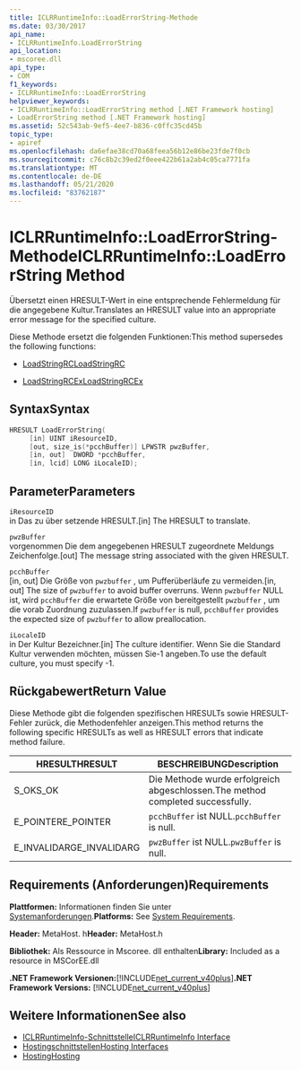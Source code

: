 ```yaml
---
title: ICLRRuntimeInfo::LoadErrorString-Methode
ms.date: 03/30/2017
api_name:
- ICLRRuntimeInfo.LoadErrorString
api_location:
- mscoree.dll
api_type:
- COM
f1_keywords:
- ICLRRuntimeInfo::LoadErrorString
helpviewer_keywords:
- ICLRRuntimeInfo::LoadErrorString method [.NET Framework hosting]
- LoadErrorString method [.NET Framework hosting]
ms.assetid: 52c543ab-9ef5-4ee7-b836-c0ffc35cd45b
topic_type:
- apiref
ms.openlocfilehash: da6efae38cd70a68feea56b12e86be23fde7f0cb
ms.sourcegitcommit: c76c8b2c39ed2f0eee422b61a2ab4c05ca7771fa
ms.translationtype: MT
ms.contentlocale: de-DE
ms.lasthandoff: 05/21/2020
ms.locfileid: "83762187"
---
```

# <a name="iclrruntimeinfoloaderrorstring-method"></a><span data-ttu-id="176d6-102">ICLRRuntimeInfo::LoadErrorString-Methode</span><span class="sxs-lookup"><span data-stu-id="176d6-102">ICLRRuntimeInfo::LoadErrorString Method</span></span>
<span data-ttu-id="176d6-103">Übersetzt einen HRESULT-Wert in eine entsprechende Fehlermeldung für die angegebene Kultur.</span><span class="sxs-lookup"><span data-stu-id="176d6-103">Translates an HRESULT value into an appropriate error message for the specified culture.</span></span>  
  
 <span data-ttu-id="176d6-104">Diese Methode ersetzt die folgenden Funktionen:</span><span class="sxs-lookup"><span data-stu-id="176d6-104">This method supersedes the following functions:</span></span>  
  
- [<span data-ttu-id="176d6-105">LoadStringRC</span><span class="sxs-lookup"><span data-stu-id="176d6-105">LoadStringRC</span></span>](loadstringrc-function.md)  
  
- [<span data-ttu-id="176d6-106">LoadStringRCEx</span><span class="sxs-lookup"><span data-stu-id="176d6-106">LoadStringRCEx</span></span>](loadstringrcex-function.md)  
  
## <a name="syntax"></a><span data-ttu-id="176d6-107">Syntax</span><span class="sxs-lookup"><span data-stu-id="176d6-107">Syntax</span></span>  
  
```cpp  
HRESULT LoadErrorString(  
     [in] UINT iResourceID,  
     [out, size_is(*pcchBuffer)] LPWSTR pwzBuffer,  
     [in, out]  DWORD *pcchBuffer,  
     [in, lcid] LONG iLocaleID);  
```  
  
## <a name="parameters"></a><span data-ttu-id="176d6-108">Parameter</span><span class="sxs-lookup"><span data-stu-id="176d6-108">Parameters</span></span>  
 `iResourceID`  
 <span data-ttu-id="176d6-109">in Das zu über setzende HRESULT.</span><span class="sxs-lookup"><span data-stu-id="176d6-109">[in] The HRESULT to translate.</span></span>  
  
 `pwzBuffer`  
 <span data-ttu-id="176d6-110">vorgenommen Die dem angegebenen HRESULT zugeordnete Meldungs Zeichenfolge.</span><span class="sxs-lookup"><span data-stu-id="176d6-110">[out] The message string associated with the given HRESULT.</span></span>  
  
 `pcchBuffer`  
 <span data-ttu-id="176d6-111">[in, out] Die Größe von `pwzbuffer` , um Pufferüberläufe zu vermeiden.</span><span class="sxs-lookup"><span data-stu-id="176d6-111">[in, out] The size of `pwzbuffer` to avoid buffer overruns.</span></span> <span data-ttu-id="176d6-112">Wenn `pwzbuffer` NULL ist, wird `pcchBuffer` die erwartete Größe von bereitgestellt `pwzbuffer` , um die vorab Zuordnung zuzulassen.</span><span class="sxs-lookup"><span data-stu-id="176d6-112">If `pwzbuffer` is null, `pcchBuffer` provides the expected size of `pwzbuffer` to allow preallocation.</span></span>  
  
 `iLocaleID`  
 <span data-ttu-id="176d6-113">in Der Kultur Bezeichner.</span><span class="sxs-lookup"><span data-stu-id="176d6-113">[in] The culture identifier.</span></span> <span data-ttu-id="176d6-114">Wenn Sie die Standard Kultur verwenden möchten, müssen Sie-1 angeben.</span><span class="sxs-lookup"><span data-stu-id="176d6-114">To use the default culture, you must specify -1.</span></span>  
  
## <a name="return-value"></a><span data-ttu-id="176d6-115">Rückgabewert</span><span class="sxs-lookup"><span data-stu-id="176d6-115">Return Value</span></span>  
 <span data-ttu-id="176d6-116">Diese Methode gibt die folgenden spezifischen HRESULTs sowie HRESULT-Fehler zurück, die Methodenfehler anzeigen.</span><span class="sxs-lookup"><span data-stu-id="176d6-116">This method returns the following specific HRESULTs as well as HRESULT errors that indicate method failure.</span></span>  
  
|<span data-ttu-id="176d6-117">HRESULT</span><span class="sxs-lookup"><span data-stu-id="176d6-117">HRESULT</span></span>|<span data-ttu-id="176d6-118">BESCHREIBUNG</span><span class="sxs-lookup"><span data-stu-id="176d6-118">Description</span></span>|  
|-------------|-----------------|  
|<span data-ttu-id="176d6-119">S_OK</span><span class="sxs-lookup"><span data-stu-id="176d6-119">S_OK</span></span>|<span data-ttu-id="176d6-120">Die Methode wurde erfolgreich abgeschlossen.</span><span class="sxs-lookup"><span data-stu-id="176d6-120">The method completed successfully.</span></span>|  
|<span data-ttu-id="176d6-121">E_POINTER</span><span class="sxs-lookup"><span data-stu-id="176d6-121">E_POINTER</span></span>|<span data-ttu-id="176d6-122">`pcchBuffer` ist NULL.</span><span class="sxs-lookup"><span data-stu-id="176d6-122">`pcchBuffer` is null.</span></span>|  
|<span data-ttu-id="176d6-123">E_INVALIDARG</span><span class="sxs-lookup"><span data-stu-id="176d6-123">E_INVALIDARG</span></span>|<span data-ttu-id="176d6-124">`pwzBuffer` ist NULL.</span><span class="sxs-lookup"><span data-stu-id="176d6-124">`pwzBuffer` is null.</span></span>|  
  
## <a name="requirements"></a><span data-ttu-id="176d6-125">Requirements (Anforderungen)</span><span class="sxs-lookup"><span data-stu-id="176d6-125">Requirements</span></span>  
 <span data-ttu-id="176d6-126">**Plattformen:** Informationen finden Sie unter [Systemanforderungen](../../get-started/system-requirements.md).</span><span class="sxs-lookup"><span data-stu-id="176d6-126">**Platforms:** See [System Requirements](../../get-started/system-requirements.md).</span></span>  
  
 <span data-ttu-id="176d6-127">**Header:** MetaHost. h</span><span class="sxs-lookup"><span data-stu-id="176d6-127">**Header:** MetaHost.h</span></span>  
  
 <span data-ttu-id="176d6-128">**Bibliothek:** Als Ressource in Mscoree. dll enthalten</span><span class="sxs-lookup"><span data-stu-id="176d6-128">**Library:** Included as a resource in MSCorEE.dll</span></span>  
  
 <span data-ttu-id="176d6-129">**.NET Framework Versionen:**[!INCLUDE[net_current_v40plus](../../../../includes/net-current-v40plus-md.md)]</span><span class="sxs-lookup"><span data-stu-id="176d6-129">**.NET Framework Versions:** [!INCLUDE[net_current_v40plus](../../../../includes/net-current-v40plus-md.md)]</span></span>  
  
## <a name="see-also"></a><span data-ttu-id="176d6-130">Weitere Informationen</span><span class="sxs-lookup"><span data-stu-id="176d6-130">See also</span></span>

- [<span data-ttu-id="176d6-131">ICLRRuntimeInfo-Schnittstelle</span><span class="sxs-lookup"><span data-stu-id="176d6-131">ICLRRuntimeInfo Interface</span></span>](iclrruntimeinfo-interface.md)
- [<span data-ttu-id="176d6-132">Hostingschnittstellen</span><span class="sxs-lookup"><span data-stu-id="176d6-132">Hosting Interfaces</span></span>](hosting-interfaces.md)
- [<span data-ttu-id="176d6-133">Hosting</span><span class="sxs-lookup"><span data-stu-id="176d6-133">Hosting</span></span>](index.md)
